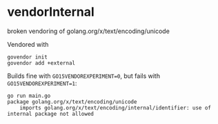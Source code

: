 # vendorInternal
broken vendoring of golang.org/x/text/encoding/unicode

Vendored with 

```
govendor init
govendor add +external
``` 

Builds fine with `GO15VENDOREXPERIMENT=0`, but fails with `GO15VENDOREXPERIMENT=1`:

```
go run main.go
package golang.org/x/text/encoding/unicode
	imports golang.org/x/text/encoding/internal/identifier: use of internal package not allowed

```
